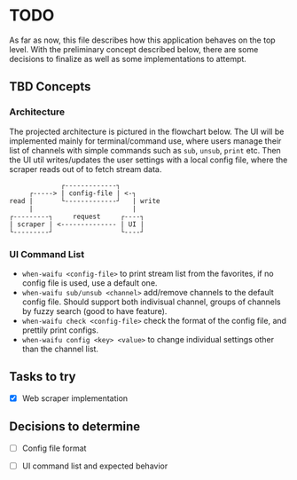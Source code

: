 # TODO

As far as now, this file describes how this application behaves on the top level.
With the preliminary concept described below, there are some decisions to finalize as well as some implementations to attempt. 

## TBD Concepts

### Architecture
The projected architecture is pictured in the flowchart below.
The UI will be implemented mainly for terminal/command use, where users manage their list of channels with simple commands such as `sub`, `unsub`, `print` etc.
Then the UI util writes/updates the user settings with a local config file, where the scraper reads out of to fetch stream data.

```
             ┌-------------┐
     ┌-----> | config-file | <-┐
read |       └-------------┘   | write
     |                         |
┌---------┐     request     ┌----┐
| scraper | <-------------- | UI |
└---------┘                 └----┘
```

### UI Command List
- `when-waifu <config-file>` to print stream list from the favorites, if no config file is used, use a default one.
- `when-waifu sub/unsub <channel>` add/remove channels to the default config file.
Should support both indivisual channel, groups of channels by fuzzy search (good to have feature).
- `when-waifu check <config-file>` check the format of the config file, and prettily print configs.
- `when-waifu config <key> <value>` to change individual settings other than the channel list.

## Tasks to try
- [X] Web scraper implementation

## Decisions to determine
- [ ] Config file format
- [ ] UI command list and expected behavior


